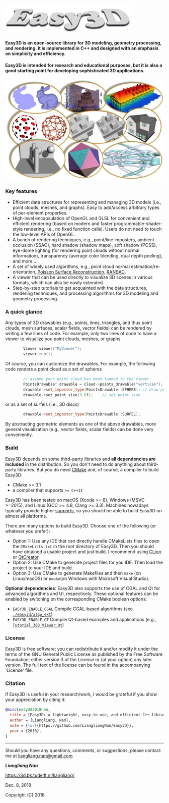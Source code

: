 <img src="resources/images/logo.jpg" width="400">

#### Easy3D is an open-source library for 3D modeling, geometry processing, and rendering. It is implemented in C++ and designed with an emphasis on simplicity and efficiency. 
#### Easy3D is intended for research and educational purposes, but it is also a good starting point for developing sophisticated 3D applications.

![Overview of Easy3D](resources/images/overview.jpg)

### Key features ###
* Efficient data structures for representing and managing 3D models (i.e., point clouds, meshes, and graphs). Easy to add/access arbitrary types of per-element properties.
* High-level encapsulation of OpenGL and GLSL for convenient and efficient rendering (based on modern and faster programmable-shader-style rendering, i.e., no fixed function calls). Users do not need to touch the low-level APIs of OpenGL. 
* A bunch of rendering techniques, e.g., point/line imposters, ambient occlusion (SSAO), hard shadow (shadow maps), soft shadow (PCSS), eye-dome lighting (for rendering point clouds without normal information), transparency (average color blending, dual depth peeling), and more ...
* A set of widely used algorithms, e.g., point cloud normal estimation/re-orientation, [Poisson Surface Reconstruction](http://www.cs.jhu.edu/~misha/MyPapers/ToG13.pdf), [RANSAC](http://citeseerx.ist.psu.edu/viewdoc/download?doi=10.1.1.481.1514&rep=rep1&type=pdf).
* A viewer that can be used directly to visualize 3D scenes in various formats, which can also be easily extended.
* Step-by-step tutorials to get acquainted with the data structures, rendering techniques, and processing algorithms for 3D modeling and geometry processing. 
 
 
### A quick glance ###

Any types of 3D drawables (e.g., points, lines, triangles, and thus point clouds, mesh surfaces, scalar fields, vector fields) can be rendered by writing a few lines of code. For example, only two lines of code to have a viewer to visualize you point clouds, meshes, or graphs

```c++
        Viewer viewer("MyViewer");
        viewer.run();
```

Of course, you can customize the drawables. For example, the following code renders a point cloud as a set of spheres

```c++
        // assume your point cloud has been loaded to the viewer
        PointsDrawable* drawable = cloud->points_drawable("vertices");
        drawable->set_impostor_type(PointsDrawable::SPHERE); // draw points as spheres.
        drawable->set_point_size(3.0f);    // set point size
```
or as a set of surfels (i.e., 3D discs)

```c++ 
        drawable->set_impostor_type(PointsDrawable::SURFEL);
``` 

By abstracting geometric elements as one of the above drawables, more general visualization (e.g., vector fields, scalar fields) can be done very conveniently.

### Build
Easy3D depends on some third-party libraries and **all dependencies are included** in the distribution. So you don't need to do anything about third-party libraries. But you do need [CMake](https://cmake.org/download/) and, of course, a compiler to build Easy3D:

- CMake >= 3.1
- a compiler that supports `>= C++11`

Easy3D has been tested on macOS (Xcode >= 8), Windows (MSVC >=2015), and Linux (GCC >= 4.8, Clang >= 3.3). Machines nowadays typically provide higher [supports](https://en.cppreference.com/w/cpp/compiler_support), so you should be able to build Easy3D on almost all platforms.

There are many options to build Easy3D. Choose one of the following (or whatever you prefer):

- Option 1: Use any IDE that can directly handle CMakeLists files to open the `CMakeLists.txt` in the root directory of Easy3D. Then you should have obtained a usable project and just build. I recommend using [CLion](https://www.jetbrains.com/clion/) or [QtCreator](https://www.qt.io/product).
- Option 2: Use CMake to generate project files for you IDE. Then load the project to your IDE and build.
- Option 3: Use CMake to generate Makefiles and then `make` (on Linux/macOS) or `nmake`(on Windows with Microsoft Visual Studio).

**Optional dependencies**: Easy3D also supports the use of CGAL and Qt for advanced algorithms and UI, respectively. These optional features can be enabled by switching on the corresponding CMake boolean options:

- `EASY3D_ENABLE_CGAL`     Compile CGAL-based algorithms (see [`./easy3d/algo_ext`](https://github.com/LiangliangNan/Easy3D/tree/master/tutorials/Tutorial_303_Viewer_Qt))
- `EASY3D_ENABLE_QT`     Compile Qt-based examples and applications (e.g., [`Tutorial_303_Viewer_Qt`](https://github.com/LiangliangNan/Easy3D/tree/master/tutorials/Tutorial_303_Viewer_Qt))

### License
Easy3D is free software; you can redistribute it and/or modify it under the terms of the 
GNU General Public License as published by the Free Software Foundation; either version 3
of the License or (at your option) any later version. The full text of the license can be
found in the accompanying 'License' file.

### Citation
If Easy3D is useful in your research/work, I would be grateful if you show your appreciation by citing it:

```bibtex
@misc{easy3d2018nan,
  title = {Easy3D: a lightweight, easy-to-use, and efficient C++ library for processing and rendering 3D data},
  author = {Liangliang, Nan},
  note = {\url{https://github.com/LiangliangNan/Easy3D}},
  year = {2018},
}
```
---------

Should you have any questions, comments, or suggestions, please contact me at liangliang.nan@gmail.com

**_Liangliang Nan_**

https://3d.bk.tudelft.nl/liangliang/

Dec. 8, 2018

Copyright (C) 2018
